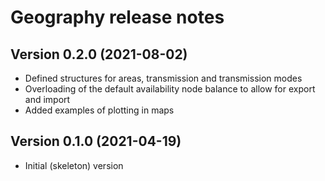 Geography release notes
===================================

Version 0.2.0 (2021-08-02)
--------------------------
* Defined structures for areas, transmission and transmission modes
* Overloading of the default availability node balance to allow for export and import
* Added examples of plotting in maps

Version 0.1.0 (2021-04-19)
--------------------------
* Initial (skeleton) version